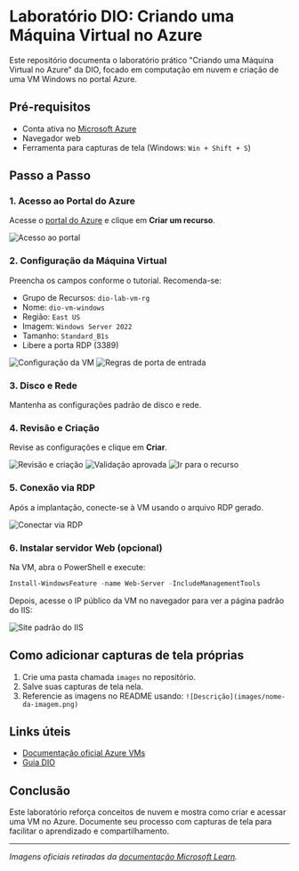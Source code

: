 

# Laboratório DIO: Criando uma Máquina Virtual no Azure

Este repositório documenta o laboratório prático "Criando uma Máquina Virtual no Azure" da DIO, focado em computação em nuvem e criação de uma VM Windows no portal Azure.

## Pré-requisitos

- Conta ativa no [Microsoft Azure](https://portal.azure.com/)
- Navegador web
- Ferramenta para capturas de tela (Windows: `Win + Shift + S`)

## Passo a Passo

### 1. Acesso ao Portal do Azure
Acesse o [portal do Azure](https://portal.azure.com/) e clique em **Criar um recurso**.

![Acesso ao portal](https://learn.microsoft.com/pt-br/azure/virtual-machines/windows/media/quick-create-portal/instance-details.png)

### 2. Configuração da Máquina Virtual
Preencha os campos conforme o tutorial. Recomenda-se:
- Grupo de Recursos: `dio-lab-vm-rg`
- Nome: `dio-vm-windows`
- Região: `East US`
- Imagem: `Windows Server 2022`
- Tamanho: `Standard_B1s`
- Libere a porta RDP (3389)

![Configuração da VM](https://learn.microsoft.com/pt-br/azure/virtual-machines/windows/media/quick-create-portal/administrator-account.png)
![Regras de porta de entrada](https://learn.microsoft.com/pt-br/azure/virtual-machines/windows/media/quick-create-portal/inbound-port-rules.png)

### 3. Disco e Rede
Mantenha as configurações padrão de disco e rede.

### 4. Revisão e Criação
Revise as configurações e clique em **Criar**.

![Revisão e criação](https://learn.microsoft.com/pt-br/azure/virtual-machines/windows/media/quick-create-portal/review-create.png)
![Validação aprovada](https://learn.microsoft.com/pt-br/azure/virtual-machines/windows/media/quick-create-portal/validation.png)
![Ir para o recurso](https://learn.microsoft.com/pt-br/azure/virtual-machines/windows/media/quick-create-portal/next-steps.png)

### 5. Conexão via RDP
Após a implantação, conecte-se à VM usando o arquivo RDP gerado.

![Conectar via RDP](https://learn.microsoft.com/pt-br/azure/virtual-machines/windows/media/quick-create-portal/portal-quick-start-9.png)

### 6. Instalar servidor Web (opcional)
Na VM, abra o PowerShell e execute:
```powershell
Install-WindowsFeature -name Web-Server -IncludeManagementTools
```
Depois, acesse o IP público da VM no navegador para ver a página padrão do IIS:

![Site padrão do IIS](https://learn.microsoft.com/pt-br/azure/virtual-machines/windows/media/quick-create-powershell/default-iis-website.png)

## Como adicionar capturas de tela próprias

1. Crie uma pasta chamada `images` no repositório.
2. Salve suas capturas de tela nela.
3. Referencie as imagens no README usando:
    `![Descrição](images/nome-da-imagem.png)`

## Links úteis

- [Documentação oficial Azure VMs](https://learn.microsoft.com/pt-br/azure/virtual-machines/)
- [Guia DIO](https://web.dio.me/)

## Conclusão

Este laboratório reforça conceitos de nuvem e mostra como criar e acessar uma VM no Azure. Documente seu processo com capturas de tela para facilitar o aprendizado e compartilhamento.

---
*Imagens oficiais retiradas da [documentação Microsoft Learn](https://learn.microsoft.com/pt-br/azure/virtual-machines/windows/quick-create-portal).*
